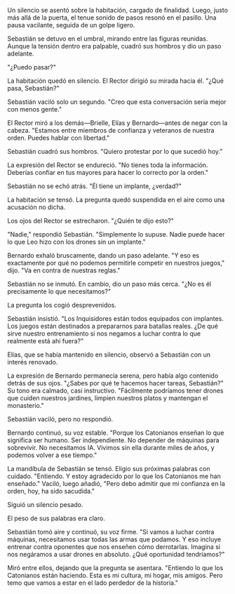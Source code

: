 Un silencio se asentó sobre la habitación, cargado de finalidad. Luego, justo más allá de la puerta, el tenue sonido de pasos resonó en el pasillo. Una pausa vacilante, seguida de un golpe ligero.

Sebastián se detuvo en el umbral, mirando entre las figuras reunidas. Aunque la tensión dentro era palpable, cuadró sus hombros y dio un paso adelante.

"¿Puedo pasar?"

La habitación quedó en silencio. El Rector dirigió su mirada hacia él. "¿Qué pasa, Sebastián?"

Sebastián vaciló solo un segundo. "Creo que esta conversación sería mejor con menos gente."

El Rector miró a los demás—Brielle, Elías y Bernardo—antes de negar con la cabeza. "Estamos entre miembros de confianza y veteranos de nuestra orden. Puedes hablar con libertad."

Sebastián cuadró sus hombros. "Quiero protestar por lo que sucedió hoy."

La expresión del Rector se endureció. "No tienes toda la información. Deberías confiar en tus mayores para hacer lo correcto por la orden."

Sebastián no se echó atrás. "Él tiene un implante, ¿verdad?"

La habitación se tensó. La pregunta quedó suspendida en el aire como una acusación no dicha.

Los ojos del Rector se estrecharon. "¿Quién te dijo esto?"

"Nadie," respondió Sebastián. "Simplemente lo supuse. Nadie puede hacer lo que Leo hizo con los drones sin un implante."

Bernardo exhaló bruscamente, dando un paso adelante. "Y eso es exactamente por qué no podemos permitirle competir en nuestros juegos," dijo. "Va en contra de nuestras reglas."

Sebastián no se inmutó. En cambio, dio un paso más cerca. "¿No es él precisamente lo que necesitamos?"

La pregunta los cogió desprevenidos.

Sebastián insistió. "Los Inquisidores están todos equipados con implantes. Los juegos están destinados a prepararnos para batallas reales. ¿De qué sirve nuestro entrenamiento si nos negamos a luchar contra lo que realmente está ahí fuera?"

Elías, que se había mantenido en silencio, observó a Sebastián con un interés renovado.

La expresión de Bernardo permanecía serena, pero había algo contenido detrás de sus ojos. "¿Sabes por qué te hacemos hacer tareas, Sebastián?" Su tono era calmado, casi instructivo. "Fácilmente podríamos tener drones que cuiden nuestros jardines, limpien nuestros platos y mantengan el monasterio."

Sebastián vaciló, pero no respondió.

Bernardo continuó, su voz estable. "Porque los Catonianos enseñan lo que significa ser humano. Ser independiente. No depender de máquinas para sobrevivir. No necesitamos IA. Vivimos sin ella durante miles de años, y podemos volver a ese tiempo."

La mandíbula de Sebastián se tensó. Eligio sus próximas palabras con cuidado. "Entiendo. Y estoy agradecido por lo que los Catonianos me han enseñado." Vaciló, luego añadió, "Pero debo admitir que mi confianza en la orden, hoy, ha sido sacudida."

Siguió un silencio pesado.

El peso de sus palabras era claro.

Sebastián tomó aire y continuó, su voz firme. "Si vamos a luchar contra máquinas, necesitamos usar todas las armas que podamos. Y eso incluye entrenar contra oponentes que nos enseñen cómo derrotarlas. Imagina si nos negáramos a usar drones en absoluto. ¿Qué oportunidad tendríamos?"

Miró entre ellos, dejando que la pregunta se asentara. "Entiendo lo que los Catonianos están haciendo. Esta es mi cultura, mi hogar, mis amigos. Pero temo que vamos a estar en el lado perdedor de la historia."